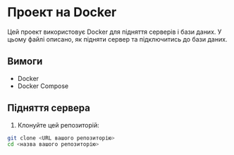 # Проект на Docker

Цей проект використовує Docker для підняття серверів і бази даних. У цьому файлі описано, як підняти сервер та підключитись до бази даних.

## Вимоги

- Docker
- Docker Compose

## Підняття сервера

1. Клонуйте цей репозиторій:

```bash
git clone <URL вашого репозиторію>
cd <назва вашого репозиторію>
